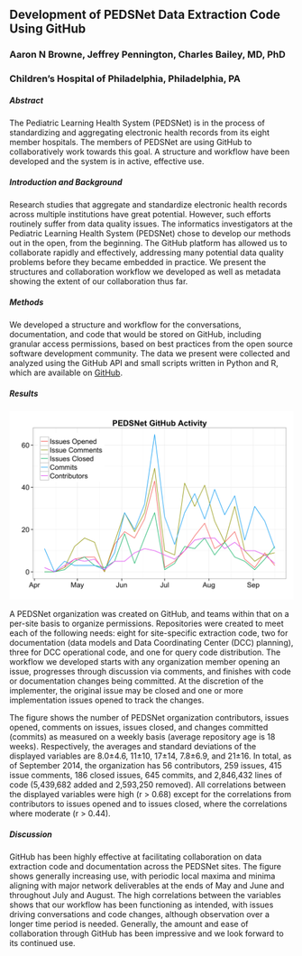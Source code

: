 ## Development of PEDSNet Data Extraction Code Using GitHub
 
### Aaron N Browne, Jeffrey Pennington, Charles Bailey, MD, PhD
### Children’s Hospital of Philadelphia, Philadelphia, PA
 
##### Abstract
The Pediatric Learning Health System (PEDSNet) is in the process of standardizing and aggregating electronic health records from its eight member hospitals. The members of PEDSNet are using GitHub to collaboratively work towards this goal. A structure and workflow have been developed and the system is in active, effective use.

##### Introduction and Background
Research studies that aggregate and standardize electronic health records across multiple institutions have great potential. However, such efforts routinely suffer from data quality issues. The informatics investigators at the Pediatric Learning Health System (PEDSNet) chose to develop our methods out in the open, from the beginning. The GitHub platform has allowed us to collaborate rapidly and effectively, addressing many potential data quality problems before they became embedded in practice. We present the structures and collaboration workflow we developed as well as metadata showing the extent of our collaboration thus far. 

##### Methods
We developed a structure and workflow for the conversations, documentation, and code that would be stored on GitHub, including granular access permissions, based on best practices from the open source software development community. The data we present were collected and analyzed using the GitHub API and small scripts written in Python and R, which are available on [GitHub](https://github.com/aaron0browne/pedsnet-github-amia).

##### Results

![PEDSNet GitHub Activity](https://github.com/aaron0browne/pedsnet-github-amia/blob/master/activity_fig.png)

A PEDSNet organization was created on GitHub, and teams within that on a per-site basis to organize permissions. Repositories were created to meet each of the following needs: eight for site-specific extraction code, two for documentation (data models and Data Coordinating Center (DCC) planning), three for DCC operational code, and one for query code distribution. The workflow we developed starts with any organization member opening an issue, progresses through discussion via comments, and finishes with code or documentation changes being committed. At the discretion of the implementer, the original issue may be closed and one or more implementation issues opened to track the changes.

The figure shows the number of PEDSNet organization contributors, issues opened, comments on issues, issues closed, and changes committed (commits) as measured on a weekly basis (average repository age is 18 weeks). Respectively, the averages and standard deviations of the displayed variables are 8.0±4.6, 11±10, 17±14, 7.8±6.9, and 21±16. In total, as of September 2014, the organization has 56 contributors, 259 issues, 415 issue comments, 186 closed issues, 645 commits, and 2,846,432 lines of code (5,439,682 added and 2,593,250 removed). All correlations between the displayed variables were high (r > 0.68) except for the correlations from contributors to issues opened and to issues closed, where the correlations where moderate (r > 0.44).

##### Discussion
GitHub has been highly effective at facilitating collaboration on data extraction code and documentation across the PEDSNet sites. The figure shows generally increasing use, with periodic local maxima and minima aligning with major network deliverables at the ends of May and June and throughout July and August. The high correlations between the variables shows that our workflow has been functioning as intended, with issues driving conversations and code changes, although observation over a longer time period is needed. Generally, the amount and ease of collaboration through GitHub has been impressive and we look forward to its continued use.

